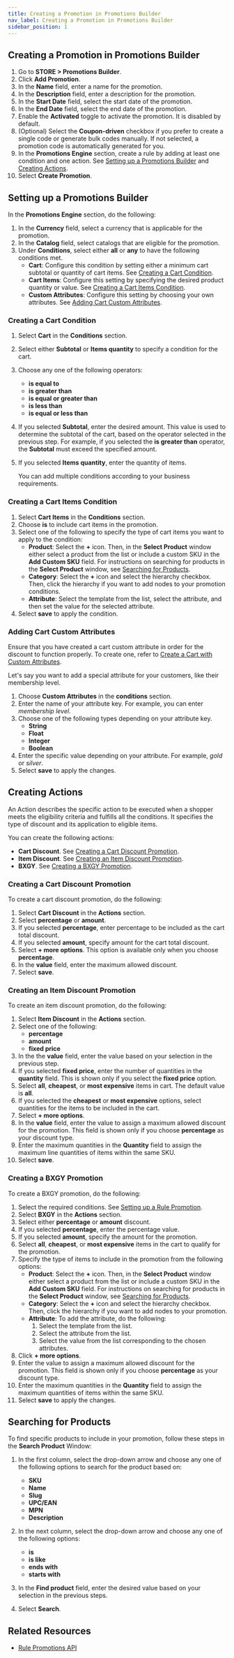 ```yaml
---
title: Creating a Promotion in Promotions Builder
nav_label: Creating a Promotion in Promotions Builder
sidebar_position: 1
---
```


## Creating a Promotion in Promotions Builder

1. Go to **STORE > Promotions Builder**.
1. Click **Add Promotion**.
1. In the **Name** field, enter a name for the promotion.
1. In the **Description** field, enter a description for the promotion.
1. In the **Start Date** field, select the start date of the promotion.
1. In the **End Date** field, select the end date of the promotion.
1. Enable the **Activated** toggle to activate the promotion. It is disabled by default.
1. (Optional) Select the **Coupon-driven** checkbox if you prefer to create a single code or generate bulk codes manually. If not selected, a promotion code is automatically generated for you.
1. In the **Promotions Engine** section, create a rule by adding at least one condition and one action. See [Setting up a Promotions Builder](#setting-up-a-promotions-builder) and [Creating Actions](#creating-actions).
1. Select **Create Promotion**.

## Setting up a Promotions Builder

In the **Promotions Engine** section, do the following:

1. In the **Currency** field, select a currency that is applicable for the promotion.
1. In the **Catalog** field, select catalogs that are eligible for the promotion.
1. Under **Conditions**, select either **all** or **any** to have the following conditions met.
    - **Cart**: Configure this condition by setting either a minimum cart subtotal or quantity of cart items. See [Creating a Cart Condition](#creating-a-cart-condition). 
    - **Cart Items**: Configure this setting by specifying the desired product quantity or value. See [Creating a Cart Items Condition](#creating-a-cart-items-condition).
    - **Custom Attributes**: Configure this setting by choosing your own attributes. See [Adding Cart Custom Attributes](#adding-cart-custom-attributes).

### Creating a Cart Condition

1. Select **Cart** in the **Conditions** section.
1. Select either **Subtotal** or **Items quantity** to specify a condition for the cart.
1. Choose any one of the following operators:
    - **is equal to**
    - **is greater than**
    - **is equal or greater than**
    - **is less than**
    - **is equal or less than**

1. If you selected **Subtotal**, enter the desired amount. This value is used to determine the subtotal of the cart, based on the operator selected in the previous step. For example, if you selected the **is greater than** operator, the  **Subtotal** must exceed the specified amount.
1. If you selected **Items quantity**, enter the quantity of items.

    You can add multiple conditions according to your business requirements.

### Creating a Cart Items Condition

1. Select **Cart Items** in the **Conditions** section.
1. Choose **is** to include cart items in the promotion.
1. Select one of the following to specify the type of cart items you want to apply to the condition:
    - **Product**: Select the **+** icon. Then, in the **Select Product** window either select a product from the list or include a custom SKU in the **Add Custom SKU** field. For instructions on searching for products in the **Select Product** window, see [Searching for Products](#searching-for-products). 
    - **Category**: Select the **+** icon and select the hierarchy checkbox. Then, click the hierarchy if you want to add nodes to your promotion conditions.
    - **Attribute**: Select the template from the list, select the attribute, and then set the value for the selected attribute.
1. Select **save** to apply the condition.

### Adding Cart Custom Attributes

Ensure that you have created a cart custom attribute in order for the discount to function properly. To create one, refer to [Create a Cart with Custom Attributes](/docs/commerce-cloud/carts/cart-management/create-multi-cart#create-a-cart-with-custom-attributes).

Let's say you want to add a special attribute for your customers, like their membership level.

1. Choose **Custom Attributes** in the **conditions** section.
1. Enter the name of your attribute key. For example, you can enter *membership level*.
1. Choose one of the following types depending on your attribute key.
    - **String**
    - **Float**
    - **Integer**
    - **Boolean**
1. Enter the specific value depending on your attribute. For example, *gold* or *silver*.
1. Select **save** to apply the changes.

## Creating Actions

An Action describes the specific action to be executed when a shopper meets the eligibility criteria and fulfills all the conditions. It specifies the type of discount and its application to eligible items.

You can create the following actions:

- **Cart Discount**. See [Creating a Cart Discount Promotion](#creating-a-cart-discount-promotion).
- **Item Discount**. See [Creating an Item Discount Promotion](#creating-an-item-discount-promotion).
- **BXGY**. See [Creating a BXGY Promotion](#creating-a-bxgy-promotion).

### Creating a Cart Discount Promotion

To create a cart discount promotion, do the following:

1. Select **Cart Discount** in the **Actions** section.
1. Select **percentage** or **amount**.
1. If you selected **percentage**, enter percentage to be included as the cart total discount.
1. If you selected **amount**, specify amount for the cart total discount.
1. Select  **+ more options**. This option is available only when you choose **percentage**.
1. In the **value** field, enter the maximum allowed discount. 
1. Select **save**.

### Creating an Item Discount Promotion

To create an item discount promotion, do the following:

1. Select **Item Discount** in the **Actions** section.
1. Select one of the following:
    * **percentage**
    * **amount**
    * **fixed price**
1. In the the **value** field, enter the value based on your selection in the previous step.
1. If you selected **fixed price**, enter the number of quantities in the **quantity** field. This is shown only if you select the **fixed price** option.
1. Select **all**, **cheapest**, or **most expensive** items in cart. The default value is **all**.
1. If you selected the **cheapest** or **most expensive** options, select quantities for the items to be included in the cart.
1. Select **+ more options**.
1. In the **value** field, enter the value to assign a maximum allowed discount for the promotion. This field is shown only if you choose **percentage** as your discount type.
1. Enter the maximum quantities in the **Quantity** field to assign the maximum line quantities of items within the same SKU.
1. Select **save**.

### Creating a BXGY Promotion

To create a BXGY promotion, do the following:

1. Select the required conditions. See [Setting up a Rule Promotion](#setting-up-a-rule-promotion).
1. Select **BXGY** in the **Actions** section.
1. Select either **percentage** or **amount** discount.
1. If you selected **percentage**, enter the percentage value.
1. If you selected **amount**, specify the amount for the promotion.
1. Select **all**, **cheapest**, or **most expensive** items in the cart to qualify for the promotion. 
1. Specify the type of items to include in the promotion from the following options:
    - **Product**: Select the **+** icon. Then, in the **Select Product** window either select a product from the list or include a custom SKU in the **Add Custom SKU** field. For instructions on searching for products in the **Select Product** window, see [Searching for Products](#searching-for-products).
    - **Category**: Select the **+** icon and select the hierarchy checkbox. Then, click the hierarchy if you want to add nodes to your promotion.
    - **Attribute**: To add the attribute, do the following:
        1. Select the template from the list.
        1. Select the attribute from the list. 
        1. Select the value from the list corresponding to the chosen attributes.
1. Click **+ more options**.
1. Enter the value to assign a maximum allowed discount for the promotion. This field is shown only if you choose **percentage** as your discount type.
1. Enter the maximum quantities in the **Quantity** field to assign the maximum quantities of items within the same SKU.
1. Select **save** to apply the changes.

## Searching for Products

To find specific products to include in your promotion, follow these steps in the **Search Product** Window:

1. In the first column, select the drop-down arrow and choose any one of the following options to search for the product based on:
    - **SKU**
    - **Name**
    - **Slug**
    - **UPC/EAN**
    - **MPN**
    - **Description**
1. In the next column, select the drop-down arrow and choose any one of the following options:
    - **is**
    - **is like**
    - **ends with**
    - **starts with**

1. In the **Find product** field, enter the desired value based on your selection in the previous steps. 
1. Select **Search**.

## Related Resources

- [Rule Promotions API](/docs/commerce-cloud/rule-promotions/rule-promotions-api/rule-promotions-api-overview)
